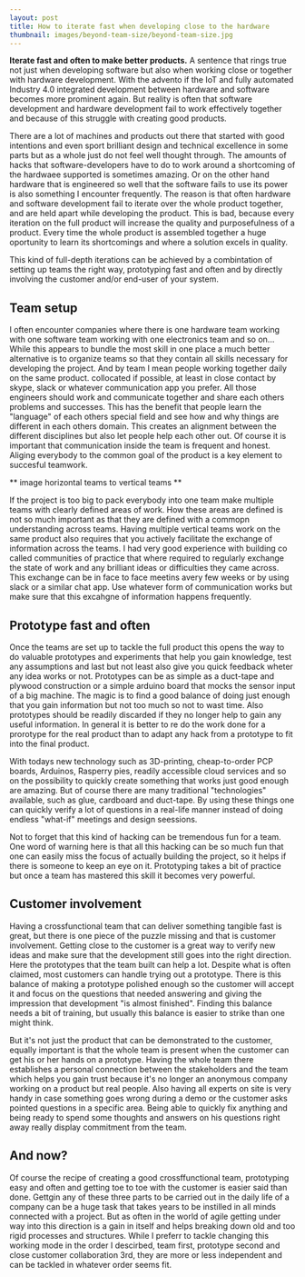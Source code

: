 ```yaml
---
layout: post
title: How to iterate fast when developing close to the hardware
thumbnail: images/beyond-team-size/beyond-team-size.jpg
---
```


**Iterate fast and often to make better products.** A sentence that rings true not just when developing software but also when working close or together with hardware development. With the advento if the IoT and fully automated Industry 4.0 integrated development between hardware and software becomes more prominent again. But reality is often that software development and hardware development fail to work effectively together and because of this struggle with creating good products. 

There are a lot of machines and products out there that started with good intentions and even sport brilliant design and technical excellence in some parts but as a whole just do not feel well thought through. The amounts of hacks that software-developers have to do to work around a shortcoming of the hardwaee supported is sometimes amazing. Or on the other hand hardware that is engineered so well that the software fails to use its power is also something I encounter frequently. The reason is that often hardware and software development fail to iterate over the whole product together, and are held apart while developing the product.  This is bad, because every iteration on the full product will increase the quality and purposefulness of a product. Every time the whole product is assembled together a huge oportunity to learn its shortcomings and where a solution excels in quality. 

This kind of full-depth iterations can be achieved by a combintation of setting up teams the right way, prototyping fast and often and by directly involving the customer and/or end-user of your system. 

## Team setup

I often encounter companies where there is one hardware team working with one software team working with one electronics team and so on... While this appears to bundle the most skill in one place a much better alternative is to organize teams so that they contain all skills necessary for developing the project. And by team I mean people working together daily on the same product. collocated if possible, at least in close contact by skype, slack or whatever communication app you prefer. All those engineers should work and communicate together and share each others problems and successes. This has the benefit that people learn the "language" of each others special field and see how and why things are different in each others domain. This creates an alignment between the different disciplines but also let people help each other out. Of course it is important that communication inside the team is frequent and honest. Aliging everybody to the common goal of the product is a key element to succesful teamwork. 

** image horizontal teams to vertical teams **
 
If the project is too big to pack everybody into one team make multiple teams with clearly defined areas of work. How these areas are defined is not so much important as that they are defined with a commopn understanding across teams. Having multiple vertical teams work on the same product also requires that you actively facilitate the exchange of information across the teams. I had very good experience with building co called communities of practice that where required to regularly exchange the state of work and any brilliant ideas or difficulties they came across. This exchange can be in face to face meetins avery few weeks or by using slack or a similar chat app. Use whatever form of communication works but make sure that this excahgne of information happens frequently. 

## Prototype fast and often

Once the teams are set up to tackle the full product this opens the way to do valuable prototypes and experiments that help you gain knowledge, test any assumptions and last but not least also give you quick feedback wheter any idea works or not. Prototypes can be as simple as a duct-tape and plywood construction or a simple arduino board that mocks the sensor input of a big machine. The magic is to find a good balance of doing just enough that you gain information but not too much so not to wast time. Also prototypes should be readily discarded if they no longer help to gain any useful information. In general it is better to re do the work done for a prorotype for the real product than to adapt any hack from a prototype to fit into the final product. 

With todays new technology such as 3D-printing, cheap-to-order PCP boards, Arduinos, Rasperry pies, readily accessible cloud services and so on the possibility to quickly create something that works just good enough are amazing. But of course there are many traditional "technologies" available, such as glue, cardboard and duct-tape. By using these things one can quickly verify a lot of questions in a real-life manner instead of doing endless "what-if" meetings and design seessions. 

Not to forget that this kind of hacking can be tremendous fun for a team. One word of warning here is that all this hacking can be so much fun that one can easily miss the focus of actually building the project, so it helps if there is someone to keep an eye on it. Prototyping takes a bit of practice but once a team has mastered this skill it becomes very powerful.

## Customer involvement

Having a crossfunctional team that can deliver something tangible fast is great, but there is one piece of the puzzle missing and that is customer involvement. Getting close to the customer is a great way to verify new ideas and make sure that the development still goes into the right direction. Here the prototypes that the team built can help a lot. Despite what is often claimed, most customers can handle trying out a prototype. There is this balance of making a prototype polished enough so the customer will accept it and focus on the questions that needed answering and giving the impression that development "is almost finished". Finding this balance needs a bit of training, but usually this balance is easier to strike than one might think. 

But it's not just the product that can be demonstrated to the customer, equally important is that the whole team is present when the customer can get his or her hands on a prototype. Having the whole team there establishes a personal connection between the stakeholders and the team which helps you gain trust because it's no longer an anonymous company working on a product but real people. Also having all experts on site is very handy in case something goes wrong during a demo or the customer asks pointed questions in a specific area. Being able to quickly fix anything and being ready to spend some thoughts and answers on his questions right away really display commitment from the team.

## And now? 

Of course the recipe of creating a good crossffunctional team, prototyping easy and often and getting toe to toe with the customer is easier said than done. Gettgin any of these three parts to be carried out in the daily life of a company can be a huge task that takes years to be instilled in all minds connected with a project. But as often in the world of agile getting under way into this direction is a gain in itself and helps breaking down old and too rigid processes and structures. 
While I preferr to tackle changing this working mode in the order I descirbed, team first, prototype second and close customer collaboration 3rd, they are more or less independent and can be tackled in whatever order seems fit. 